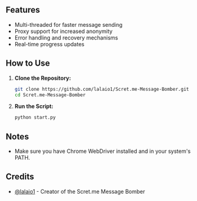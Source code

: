 ## Features
- Multi-threaded for faster message sending
- Proxy support for increased anonymity
- Error handling and recovery mechanisms
- Real-time progress updates

## How to Use
1. **Clone the Repository:**
   ```bash
   git clone https://github.com/lalaio1/Scret.me-Message-Bomber.git
   cd Scret.me-Message-Bomber
   ```
   
2. **Run the Script:**
   ```bash
   python start.py
   ```

## Notes
- Make sure you have Chrome WebDriver installed and in your system's PATH.

## Credits
- [@lalaio1](https://github.com/lalaio1) - Creator of the Scret.me Message Bomber

